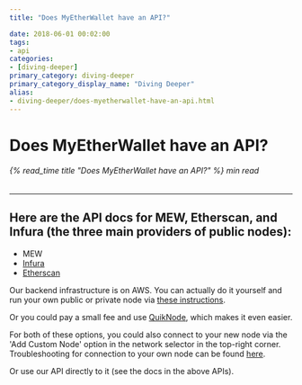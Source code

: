 ```yaml
---
title: "Does MyEtherWallet have an API?"

date: 2018-06-01 00:02:00
tags:
- api
categories:
- [diving-deeper]
primary_category: diving-deeper
primary_category_display_name: "Diving Deeper"
alias:
- diving-deeper/does-myetherwallet-have-an-api.html
---
```


# __Does MyEtherWallet have an API?__
###### {% read_time title "Does MyEtherWallet have an API?" %} min read
***

## __Here are the API docs for MEW, Etherscan, and Infura (the three main providers of public nodes):__

* MEW
* [Infura][infurahowto]
* [Etherscan][etherscanapi]

Our backend infrastructure is on AWS. You can actually do it yourself and run your own public or private node via [these instructions][instructions]. 

Or you could pay a small fee and use [QuikNode][quiknode], which makes it even easier.

For both of these options, you could also connect to your new node via the 'Add Custom Node' option in the network selector in the top-right corner. Troubleshooting for connection to your own node can be found [here][ownNode].

Or use our API directly to it (see the docs in the above APIs).

[mewapi]: http://www.myetherapi.com/
[infurahowto]: https://infura.io/#how-to
[etherscanapi]: https://etherscan.io/apis
[instructions]: https://github.com/MyEtherWallet/docker-geth-lb
[quiknode]: https://quiknode.io/
[ownNode]: /@@@@@@/networks-and-nodes/unable-to-connect-to-custom-node/